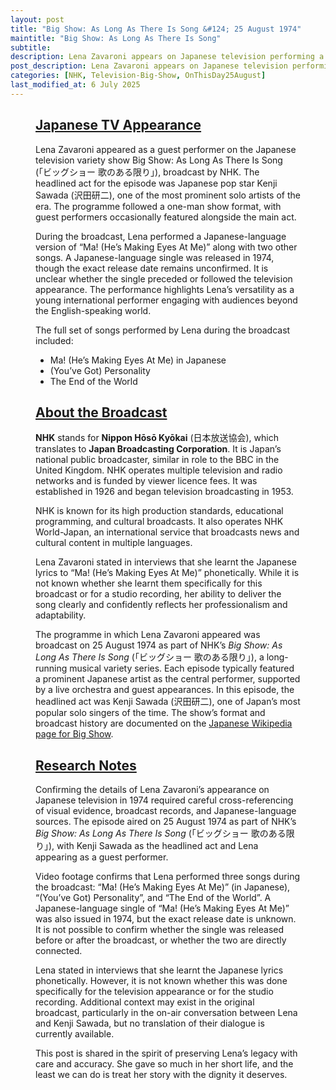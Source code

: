 ```yaml
---
layout: post
title: "Big Show: As Long As There Is Song &#124; 25 August 1974"
maintitle: "Big Show: As Long As There Is Song"
subtitle:
description: Lena Zavaroni appears on Japanese television performing a selection of songs, including a Japanese-language version of her debut hit.
post_description: Lena Zavaroni appears on Japanese television performing a selection of songs, including a Japanese-language version of her debut hit.
categories: [NHK, Television-Big-Show, OnThisDay25August]
last_modified_at: 6 July 2025
---
```


<figure class="fig3">
<div class="CardLayout">
<div class="CardItem"><h2 id="infobox1" class="infobox"><a href="#infobox1">Japanese TV Appearance</a></h2>
<div class="CardItem split">
<p>Lena Zavaroni appeared as a guest performer on the Japanese television variety show Big Show: As Long As There Is Song (「ビッグショー 歌のある限り」), broadcast by NHK. The headlined act for the episode was Japanese pop star Kenji Sawada (沢田研二), one of the most prominent solo artists of the era. The programme followed a one-man show format, with guest performers occasionally featured alongside the main act.</p>

<p>During the broadcast, Lena performed a Japanese-language version of “Ma! (He’s Making Eyes At Me)” along with two other songs. A Japanese-language single was released in 1974, though the exact release date remains unconfirmed. It is unclear whether the single preceded or followed the television appearance. The performance highlights Lena’s versatility as a young international performer engaging with audiences beyond the English-speaking world.</p>

<p>The full set of songs performed by Lena during the broadcast included:</p>
<ul>
  <li>Ma! (He’s Making Eyes At Me) in Japanese</li>
  <li>(You’ve Got) Personality</li>
  <li>The End of the World</li>
</ul>
</div></div></div>
</figure>

<figure class="fig3">
<div class="CardLayout">
<div class="CardItem"><h2 id="infobox2" class="infobox"><a href="#infobox2">About the Broadcast</a></h2>
<div class="CardItem split">
<p><strong>NHK</strong> stands for <strong>Nippon Hōsō Kyōkai</strong> (日本放送協会), which translates to <strong>Japan Broadcasting Corporation</strong>. It is Japan’s national public broadcaster, similar in role to the BBC in the United Kingdom. NHK operates multiple television and radio networks and is funded by viewer licence fees. It was established in 1926 and began television broadcasting in 1953.</p>

<p>NHK is known for its high production standards, educational programming, and cultural broadcasts. It also operates NHK World-Japan, an international service that broadcasts news and cultural content in multiple languages.</p>

<p>Lena Zavaroni stated in interviews that she learnt the Japanese lyrics to “Ma! (He’s Making Eyes At Me)” phonetically. While it is not known whether she learnt them specifically for this broadcast or for a studio recording, her ability to deliver the song clearly and confidently reflects her professionalism and adaptability.</p>

<p>The programme in which Lena Zavaroni appeared was broadcast on 25 August 1974 as part of NHK’s <i>Big Show: As Long As There Is Song</i> (「ビッグショー 歌のある限り」), a long-running musical variety series. Each episode typically featured a prominent Japanese artist as the central performer, supported by a live orchestra and guest appearances. In this episode, the headlined act was Kenji Sawada (沢田研二), one of Japan’s most popular solo singers of the time. The show’s format and broadcast history are documented on the <a href="https://ja.wikipedia.org/wiki/%E3%83%93%E3%83%83%E3%82%B0%E3%82%B7%E3%83%A7%E3%83%BC_%28%E3%83%86%E3%83%AC%E3%83%93%E7%95%AA%E7%B5%84%29">Japanese Wikipedia page for Big Show</a>.</p>

</div></div></div>
</figure>

<figure class="fig3">
<div class="CardLayout">
<div class="CardItem"><h2 id="infobox3" class="infobox"><a href="#infobox3">Research Notes</a></h2>
<div class="CardItem split">
<p>Confirming the details of Lena Zavaroni’s appearance on Japanese television in 1974 required careful cross-referencing of visual evidence, broadcast records, and Japanese-language sources. The episode aired on 25 August 1974 as part of NHK’s <i>Big Show: As Long As There Is Song</i> (「ビッグショー 歌のある限り」), with Kenji Sawada as the headlined act and Lena appearing as a guest performer.</p>

<p>Video footage confirms that Lena performed three songs during the broadcast: “Ma! (He’s Making Eyes At Me)” (in Japanese), “(You’ve Got) Personality”, and “The End of the World”. A Japanese-language single of “Ma! (He’s Making Eyes At Me)” was also issued in 1974, but the exact release date is unknown. It is not possible to confirm whether the single was released before or after the broadcast, or whether the two are directly connected.</p>

<p>Lena stated in interviews that she learnt the Japanese lyrics phonetically. However, it is not known whether this was done specifically for the television appearance or for the studio recording. Additional context may exist in the original broadcast, particularly in the on-air conversation between Lena and Kenji Sawada, but no translation of their dialogue is currently available.</p>

<p>This post is shared in the spirit of preserving Lena’s legacy with care and accuracy. She gave so much in her short life, and the least we can do is treat her story with the dignity it deserves.</p>
</div></div></div>
</figure>
